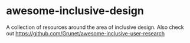 # awesome-inclusive-design
A collection of resources around the area of inclusive design. Also check out https://github.com/Grunet/awesome-inclusive-user-research
